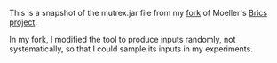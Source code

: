 This is a snapshot of the mutrex.jar file from my [fork](https://github.com/davisjam/dk.brics.automaton/tree/RandomStringGenerator) of Moeller's [Brics project](https://www.brics.dk/automaton/).

In my fork, I modified the tool to produce inputs randomly, not systematically, so that I could sample its inputs in my experiments.
